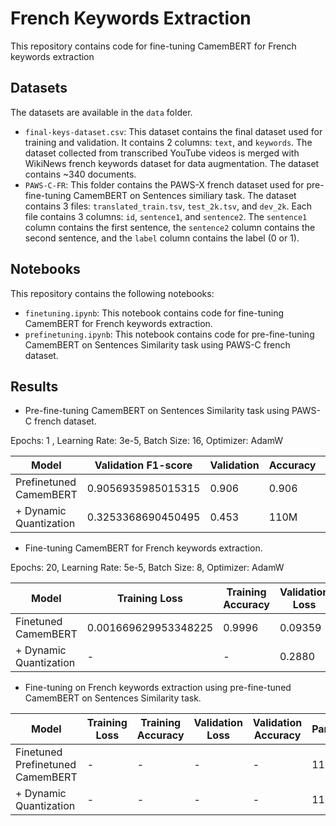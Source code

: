 # French Keywords Extraction

This repository contains code for fine-tuning CamemBERT for French keywords extraction

## Datasets 

The datasets are available in the `data` folder. 

- `final-keys-dataset.csv`: This dataset contains the final dataset used for training and validation. It contains 2 columns: `text`, and `keywords`. The dataset collected from transcribed YouTube videos is merged with WikiNews french keywords dataset for data augmentation. The dataset contains ~340 documents.
- `PAWS-C-FR`: This folder contains the PAWS-X french dataset used for pre-fine-tuning CamemBERT on Sentences similiary task. The dataset contains 3 files: `translated_train.tsv`, `test_2k.tsv`, and `dev_2k`. Each file contains 3 columns: `id`, `sentence1`, and `sentence2`. The `sentence1` column contains the first sentence, the `sentence2` column contains the second sentence, and the `label` column contains the label (0 or 1). 


## Notebooks 

This repository contains the following notebooks:

- `finetuning.ipynb`: This notebook contains code for fine-tuning CamemBERT for French keywords extraction.
- `prefinetuning.ipynb`: This notebook contains code for pre-fine-tuning CamemBERT on Sentences Similarity task using PAWS-C french dataset.

## Results

- Pre-fine-tuning CamemBERT on Sentences Similarity task using PAWS-C french dataset. 

Epochs: 1 , Learning Rate: 3e-5, Batch Size: 16, Optimizer: AdamW

| Model | Validation F1-score | Validation | Accuracy | Params | Size(Mb) |
| --- | --- | --- | --- | --- | --- |
| Prefinetuned CamemBERT | 0.9056935985015315 | 0.906 | 0.906 | 110M | 442 Mb |
| + Dynamic Quantization | 0.3253368690450495 | 0.453 | 110M | 186 Mb |

- Fine-tuning CamemBERT for French keywords extraction.


Epochs: 20, Learning Rate: 5e-5, Batch Size: 8, Optimizer: AdamW

| Model | Training Loss | Training Accuracy | Validation Loss | Validation Accuracy | Params | Size(Mb) |
| --- | --- | --- | --- | --- | --- | --- |
| Finetuned CamemBERT | 0.001669629953348225 | 0.9996 | 0.09359 | 0.9859 | 110M | 419 Mb |
| + Dynamic Quantization | - | - | 0.2880 | 0.9240 | 110M | 176 Mb |


- Fine-tuning on French keywords extraction using pre-fine-tuned CamemBERT on Sentences Similarity task.

| Model | Training Loss | Training Accuracy | Validation Loss | Validation Accuracy | Params | Size(Mb) |
| --- | --- | --- | --- | --- | --- | --- |
| Finetuned Prefinetuned CamemBERT | - | - | - | - | 110M | - |
| + Dynamic Quantization | - | - | - | - | 110M | - |






